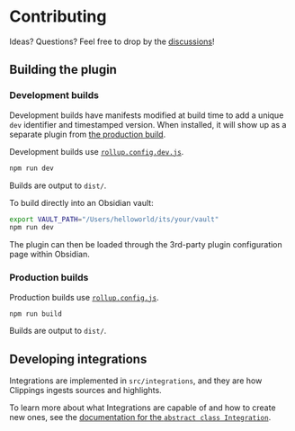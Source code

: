 # Contributing

Ideas? Questions? Feel free to drop by the [discussions](https://github.com/bobheadxi/clippings/discussions)!

## Building the plugin

### Development builds

Development builds have manifests modified at build time to add a unique `dev` identifier and timestamped version.
When installed, it will show up as a separate plugin from [the production build](#production-builds).

Development builds use [`rollup.config.dev.js`](./rollup.config.js).

```sh
npm run dev
```

Builds are output to `dist/`.

To build directly into an Obsidian vault:

```sh
export VAULT_PATH="/Users/helloworld/its/your/vault"
npm run dev 
```

The plugin can then be loaded through the 3rd-party plugin configuration page within Obsidian.

### Production builds

Production builds use [`rollup.config.js`](./rollup.config.js).

```sh
npm run build
```

Builds are output to `dist/`.

## Developing integrations

Integrations are implemented in `src/integrations`, and they are how Clippings ingests sources and highlights.

To learn more about what Integrations are capable of and how to create new ones, see the [documentation for the `abstract class Integration`](src/integrations/integration.ts).
